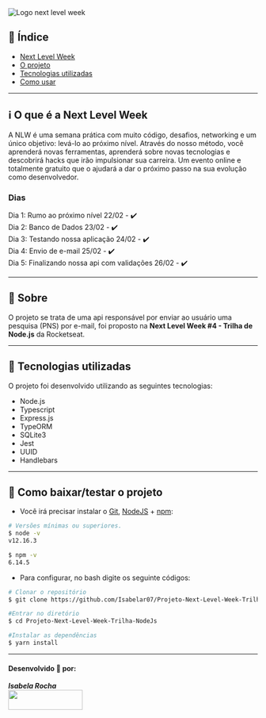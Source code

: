 <img src="https://cdn.discordapp.com/attachments/694609874197151754/813851700011335730/NLW04_pack_divulgacao_-_Github.png" alt="Logo next level week">

## 📑️ Índice

- [Next Level Week](#ℹ️--O-que-é-a-Next-Level-Week)
- [O projeto](#📝️-Sobre)
- [Tecnologias utilizadas](#🚀️-Tecnologias-utilizadas)
- [Como usar](#💾️-Como-baixar/testar-o-projeto)

---

## ℹ️ O que é a Next Level Week

A NLW é uma semana prática com muito código, desafios, networking e um único objetivo: levá-lo ao próximo nível. Através do nosso método, você aprenderá novas ferramentas, aprenderá sobre novas tecnologias e descobrirá hacks que irão impulsionar sua carreira. Um evento online e totalmente gratuito que o ajudará a dar o próximo passo na sua evolução como desenvolvedor.

### Dias
Dia 1: Rumo ao próximo nível 22/02 - ✔️ <br/>
Dia 2: Banco de Dados 23/02 - ✔️ <br/>
Dia 3: Testando nossa aplicação 24/02 - ✔️ <br/>
Dia 4: Envio de e-mail 25/02 - ✔️ <br/>
Dia 5: Finalizando nossa api com validações 26/02 - ✔️

---

## 📝️ Sobre

O projeto se trata de uma api responsável por enviar ao usuário uma pesquisa (PNS) por e-mail, foi proposto na **Next Level Week #4 - Trilha de Node.js** da Rocketseat.

---

## 🚀️ Tecnologias utilizadas

O projeto foi desenvolvido utilizando as seguintes tecnologias:

- Node.js
- Typescript
- Express.js
- TypeORM
- SQLite3
- Jest
- UUID
- Handlebars

---

## 💾️ Como baixar/testar o projeto

- Você irá precisar instalar o [Git](https://git-scm.com/), [NodeJS](https://nodejs.org/pt-br/download/) + [npm](https://www.npmjs.com/get-npm):

```bash
# Versões mínimas ou superiores.
$ node -v
v12.16.3

$ npm -v
6.14.5
```

- Para configurar, no bash digite os seguinte códigos:

```bash
# Clonar o repositório
$ git clone https://github.com/Isabelar07/Projeto-Next-Level-Week-Trilha-NodeJs.git

#Entrar no diretório
$ cd Projeto-Next-Level-Week-Trilha-NodeJs

#Instalar as dependências
$ yarn install
```

---

#### Desenvolvido 🧡 por:

***Isabela Rocha*** 
<br/> 
<a href="https://www.linkedin.com/in/isabelarochasilveira/">
<img src="https://content.linkedin.com/content/dam/me/business/en-us/amp/brand-site/v2/bg/LI-Logo.svg.original.svg" width= 150px height= 40px>
</a>

